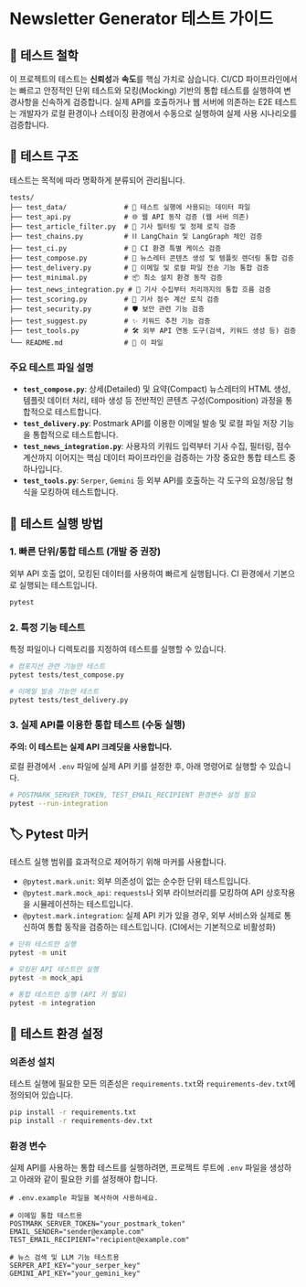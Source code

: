 # Newsletter Generator 테스트 가이드

## 🧪 테스트 철학

이 프로젝트의 테스트는 **신뢰성**과 **속도**를 핵심 가치로 삼습니다. CI/CD 파이프라인에서는 빠르고 안정적인 단위 테스트와 모킹(Mocking) 기반의 통합 테스트를 실행하여 변경사항을 신속하게 검증합니다. 실제 API를 호출하거나 웹 서버에 의존하는 E2E 테스트는 개발자가 로컬 환경이나 스테이징 환경에서 수동으로 실행하여 실제 사용 시나리오를 검증합니다.

## 📂 테스트 구조

테스트는 목적에 따라 명확하게 분류되어 관리됩니다.

```
tests/
├── test_data/              # 🧪 테스트 실행에 사용되는 데이터 파일
├── test_api.py             # 🌐 웹 API 동작 검증 (웹 서버 의존)
├── test_article_filter.py  # 🧹 기사 필터링 및 정제 로직 검증
├── test_chains.py          # ⛓️ LangChain 및 LangGraph 체인 검증
├── test_ci.py              # 🤖 CI 환경 특별 케이스 검증
├── test_compose.py         # 📝 뉴스레터 콘텐츠 생성 및 템플릿 렌더링 통합 검증
├── test_delivery.py        # 📧 이메일 및 로컬 파일 전송 기능 통합 검증
├── test_minimal.py         # 📦 최소 설치 환경 동작 검증
├── test_news_integration.py # 🔗 기사 수집부터 처리까지의 통합 흐름 검증
├── test_scoring.py         # 💯 기사 점수 계산 로직 검증
├── test_security.py        # 🛡️ 보안 관련 기능 검증
├── test_suggest.py         # ✨ 키워드 추천 기능 검증
├── test_tools.py           # 🛠️ 외부 API 연동 도구(검색, 키워드 생성 등) 검증
└── README.md               # 📖 이 파일
```

### 주요 테스트 파일 설명

- **`test_compose.py`**: 상세(Detailed) 및 요약(Compact) 뉴스레터의 HTML 생성, 템플릿 데이터 처리, 테마 생성 등 전반적인 콘텐츠 구성(Composition) 과정을 통합적으로 테스트합니다.
- **`test_delivery.py`**: Postmark API를 이용한 이메일 발송 및 로컬 파일 저장 기능을 통합적으로 테스트합니다.
- **`test_news_integration.py`**: 사용자의 키워드 입력부터 기사 수집, 필터링, 점수 계산까지 이어지는 핵심 데이터 파이프라인을 검증하는 가장 중요한 통합 테스트 중 하나입니다.
- **`test_tools.py`**: `Serper`, `Gemini` 등 외부 API를 호출하는 각 도구의 요청/응답 형식을 모킹하여 테스트합니다.

## 🚀 테스트 실행 방법

### 1. 빠른 단위/통합 테스트 (개발 중 권장)

외부 API 호출 없이, 모킹된 데이터를 사용하여 빠르게 실행됩니다. CI 환경에서 기본으로 실행되는 테스트입니다.

```bash
pytest
```

### 2. 특정 기능 테스트

특정 파일이나 디렉토리를 지정하여 테스트를 실행할 수 있습니다.

```bash
# 컴포지션 관련 기능만 테스트
pytest tests/test_compose.py

# 이메일 발송 기능만 테스트
pytest tests/test_delivery.py
```

### 3. 실제 API를 이용한 통합 테스트 (수동 실행)

**주의: 이 테스트는 실제 API 크레딧을 사용합니다.**

로컬 환경에서 `.env` 파일에 실제 API 키를 설정한 후, 아래 명령어로 실행할 수 있습니다.

```bash
# POSTMARK_SERVER_TOKEN, TEST_EMAIL_RECIPIENT 환경변수 설정 필요
pytest --run-integration
```

## 🏷️ Pytest 마커

테스트 실행 범위를 효과적으로 제어하기 위해 마커를 사용합니다.

- `@pytest.mark.unit`: 외부 의존성이 없는 순수한 단위 테스트입니다.
- `@pytest.mark.mock_api`: `requests`나 외부 라이브러리를 모킹하여 API 상호작용을 시뮬레이션하는 테스트입니다.
- `@pytest.mark.integration`: 실제 API 키가 있을 경우, 외부 서비스와 실제로 통신하여 통합 동작을 검증하는 테스트입니다. (CI에서는 기본적으로 비활성화)

```bash
# 단위 테스트만 실행
pytest -m unit

# 모킹된 API 테스트만 실행
pytest -m mock_api

# 통합 테스트만 실행 (API 키 필요)
pytest -m integration
```

## 🔧 테스트 환경 설정

### 의존성 설치

테스트 실행에 필요한 모든 의존성은 `requirements.txt`와 `requirements-dev.txt`에 정의되어 있습니다.

```bash
pip install -r requirements.txt
pip install -r requirements-dev.txt
```

### 환경 변수

실제 API를 사용하는 통합 테스트를 실행하려면, 프로젝트 루트에 `.env` 파일을 생성하고 아래와 같이 필요한 키를 설정해야 합니다.

```dotenv
# .env.example 파일을 복사하여 사용하세요.

# 이메일 통합 테스트용
POSTMARK_SERVER_TOKEN="your_postmark_token"
EMAIL_SENDER="sender@example.com"
TEST_EMAIL_RECIPIENT="recipient@example.com"

# 뉴스 검색 및 LLM 기능 테스트용
SERPER_API_KEY="your_serper_key"
GEMINI_API_KEY="your_gemini_key"
```